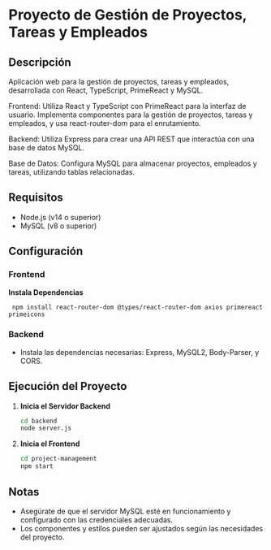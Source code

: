 # Proyecto de Gestión de Proyectos, Tareas y Empleados

## Descripción

Aplicación web para la gestión de proyectos, tareas y empleados, desarrollada con React, TypeScript, PrimeReact y MySQL.

Frontend: Utiliza React y TypeScript con PrimeReact para la interfaz de usuario. Implementa componentes para la gestión de proyectos, tareas y empleados, y usa react-router-dom para el enrutamiento.

Backend: Utiliza Express para crear una API REST que interactúa con una base de datos MySQL.

Base de Datos: Configura MySQL para almacenar proyectos, empleados y tareas, utilizando tablas relacionadas.

## Requisitos

- Node.js (v14 o superior)
- MySQL (v8 o superior)

## Configuración

### Frontend

**Instala Dependencias**

     npm install react-router-dom @types/react-router-dom axios primereact primeicons

### Backend

   - Instala las dependencias necesarias: Express, MySQL2, Body-Parser, y CORS.

## Ejecución del Proyecto

1. **Inicia el Servidor Backend**

   ```bash
   cd backend
   node server.js
   ```

2. **Inicia el Frontend**

   ```bash
   cd project-management
   npm start
   ```

## Notas

- Asegúrate de que el servidor MySQL esté en funcionamiento y configurado con las credenciales adecuadas.
- Los componentes y estilos pueden ser ajustados según las necesidades del proyecto.

